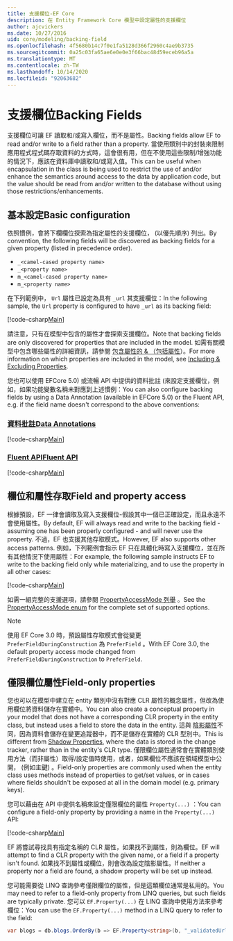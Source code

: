 ```yaml
---
title: 支援欄位-EF Core
description: 在 Entity Framework Core 模型中設定屬性的支援欄位
author: ajcvickers
ms.date: 10/27/2016
uid: core/modeling/backing-field
ms.openlocfilehash: 4f5680b14c7f0e1fa5128d366f2960c4ae9b3735
ms.sourcegitcommit: 0a25c03fa65ae6e0e0e3f66bac48d59eceb96a5a
ms.translationtype: MT
ms.contentlocale: zh-TW
ms.lasthandoff: 10/14/2020
ms.locfileid: "92063682"
---
```

# <a name="backing-fields"></a><span data-ttu-id="6171e-103">支援欄位</span><span class="sxs-lookup"><span data-stu-id="6171e-103">Backing Fields</span></span>

<span data-ttu-id="6171e-104">支援欄位可讓 EF 讀取和/或寫入欄位，而不是屬性。</span><span class="sxs-lookup"><span data-stu-id="6171e-104">Backing fields allow EF to read and/or write to a field rather than a property.</span></span> <span data-ttu-id="6171e-105">當使用類別中的封裝來限制應用程式程式碼存取資料的方式時，這會很有用，但在不使用這些限制/增強功能的情況下，應該在資料庫中讀取和/或寫入值。</span><span class="sxs-lookup"><span data-stu-id="6171e-105">This can be useful when encapsulation in the class is being used to restrict the use of and/or enhance the semantics around access to the data by application code, but the value should be read from and/or written to the database without using those restrictions/enhancements.</span></span>

## <a name="basic-configuration"></a><span data-ttu-id="6171e-106">基本設定</span><span class="sxs-lookup"><span data-stu-id="6171e-106">Basic configuration</span></span>

<span data-ttu-id="6171e-107">依照慣例，會將下欄欄位探索為指定屬性的支援欄位， (以優先順序) 列出。</span><span class="sxs-lookup"><span data-stu-id="6171e-107">By convention, the following fields will be discovered as backing fields for a given property (listed in precedence order).</span></span>

* `_<camel-cased property name>`
* `_<property name>`
* `m_<camel-cased property name>`
* `m_<property name>`

<span data-ttu-id="6171e-108">在下列範例中， `Url` 屬性已設定為具有 `_url` 其支援欄位：</span><span class="sxs-lookup"><span data-stu-id="6171e-108">In the following sample, the `Url` property is configured to have `_url` as its backing field:</span></span>

[!code-csharp[Main](../../../samples/core/Modeling/Conventions/BackingField.cs#Sample)]

<span data-ttu-id="6171e-109">請注意，只有在模型中包含的屬性才會探索支援欄位。</span><span class="sxs-lookup"><span data-stu-id="6171e-109">Note that backing fields are only discovered for properties that are included in the model.</span></span> <span data-ttu-id="6171e-110">如需有關模型中包含哪些屬性的詳細資訊，請參閱 [包含屬性的 & （包括屬性](xref:core/modeling/entity-properties)）。</span><span class="sxs-lookup"><span data-stu-id="6171e-110">For more information on which properties are included in the model, see [Including & Excluding Properties](xref:core/modeling/entity-properties).</span></span>

<span data-ttu-id="6171e-111">您也可以使用 EFCore 5.0) 或流暢 API 中提供的資料批註 (來設定支援欄位，例如，如果功能變數名稱未對應到上述慣例：</span><span class="sxs-lookup"><span data-stu-id="6171e-111">You can also configure backing fields by using a Data Annotation (available in EFCore 5.0) or the Fluent API, e.g. if the field name doesn't correspond to the above conventions:</span></span>

### <a name="data-annotations"></a>[<span data-ttu-id="6171e-112">資料批註</span><span class="sxs-lookup"><span data-stu-id="6171e-112">Data Annotations</span></span>](#tab/data-annotations)

[!code-csharp[Main](../../../samples/core/Modeling/DataAnnotations/BackingField.cs?name=BackingField&highlight=7)]

### <a name="fluent-api"></a>[<span data-ttu-id="6171e-113">Fluent API</span><span class="sxs-lookup"><span data-stu-id="6171e-113">Fluent API</span></span>](#tab/fluent-api)

[!code-csharp[Main](../../../samples/core/Modeling/FluentAPI/BackingField.cs?name=BackingField&highlight=5)]

## <a name="field-and-property-access"></a><span data-ttu-id="6171e-114">欄位和屬性存取</span><span class="sxs-lookup"><span data-stu-id="6171e-114">Field and property access</span></span>

<span data-ttu-id="6171e-115">根據預設，EF 一律會讀取及寫入支援欄位-假設其中一個已正確設定，而且永遠不會使用屬性。</span><span class="sxs-lookup"><span data-stu-id="6171e-115">By default, EF will always read and write to the backing field - assuming one has been properly configured - and will never use the property.</span></span> <span data-ttu-id="6171e-116">不過，EF 也支援其他存取模式。</span><span class="sxs-lookup"><span data-stu-id="6171e-116">However, EF also supports other access patterns.</span></span> <span data-ttu-id="6171e-117">例如，下列範例會指示 EF 只在具體化時寫入支援欄位，並在所有其他情況下使用屬性：</span><span class="sxs-lookup"><span data-stu-id="6171e-117">For example, the following sample instructs EF to write to the backing field only while materializing, and to use the property in all other cases:</span></span>

[!code-csharp[Main](../../../samples/core/Modeling/FluentAPI/BackingFieldAccessMode.cs?name=BackingFieldAccessMode&highlight=6)]

<span data-ttu-id="6171e-118">如需一組完整的支援選項，請參閱 [PropertyAccessMode 列舉](/dotnet/api/microsoft.entityframeworkcore.propertyaccessmode) 。</span><span class="sxs-lookup"><span data-stu-id="6171e-118">See the [PropertyAccessMode enum](/dotnet/api/microsoft.entityframeworkcore.propertyaccessmode) for the complete set of supported options.</span></span>

> [!NOTE]
> <span data-ttu-id="6171e-119">使用 EF Core 3.0 時，預設屬性存取模式會從變更 `PreferFieldDuringConstruction` 為 `PreferField` 。</span><span class="sxs-lookup"><span data-stu-id="6171e-119">With EF Core 3.0, the default property access mode changed from `PreferFieldDuringConstruction` to `PreferField`.</span></span>

## <a name="field-only-properties"></a><span data-ttu-id="6171e-120">僅限欄位屬性</span><span class="sxs-lookup"><span data-stu-id="6171e-120">Field-only properties</span></span>

<span data-ttu-id="6171e-121">您也可以在模型中建立在 entity 類別中沒有對應 CLR 屬性的概念屬性，但改為使用欄位將資料儲存在實體中。</span><span class="sxs-lookup"><span data-stu-id="6171e-121">You can also create a conceptual property in your model that does not have a corresponding CLR property in the entity class, but instead uses a field to store the data in the entity.</span></span> <span data-ttu-id="6171e-122">這與 [陰影屬性](xref:core/modeling/shadow-properties)不同，因為資料會儲存在變更追蹤器中，而不是儲存在實體的 CLR 型別中。</span><span class="sxs-lookup"><span data-stu-id="6171e-122">This is different from [Shadow Properties](xref:core/modeling/shadow-properties), where the data is stored in the change tracker, rather than in the entity's CLR type.</span></span> <span data-ttu-id="6171e-123">僅限欄位屬性通常會在實體類別使用方法（而非屬性）取得/設定值時使用，或者，如果欄位不應該在領域模型中公開， (例如主鍵) 。</span><span class="sxs-lookup"><span data-stu-id="6171e-123">Field-only properties are commonly used when the entity class uses methods instead of properties to get/set values, or in cases where fields shouldn't be exposed at all in the domain model (e.g. primary keys).</span></span>

<span data-ttu-id="6171e-124">您可以藉由在 API 中提供名稱來設定僅限欄位的屬性 `Property(...)` ：</span><span class="sxs-lookup"><span data-stu-id="6171e-124">You can configure a field-only property by providing a name in the `Property(...)` API:</span></span>

[!code-csharp[Main](../../../samples/core/Modeling/FluentAPI/BackingFieldNoProperty.cs#Sample)]

<span data-ttu-id="6171e-125">EF 將嘗試尋找具有指定名稱的 CLR 屬性，如果找不到屬性，則為欄位。</span><span class="sxs-lookup"><span data-stu-id="6171e-125">EF will attempt to find a CLR property with the given name, or a field if a property isn't found.</span></span> <span data-ttu-id="6171e-126">如果找不到屬性或欄位，則會改為設定陰影屬性。</span><span class="sxs-lookup"><span data-stu-id="6171e-126">If neither a property nor a field are found, a shadow property will be set up instead.</span></span>

<span data-ttu-id="6171e-127">您可能需要從 LINQ 查詢參考僅限欄位的屬性，但是這類欄位通常是私用的。</span><span class="sxs-lookup"><span data-stu-id="6171e-127">You may need to refer to a field-only property from LINQ queries, but such fields are typically private.</span></span> <span data-ttu-id="6171e-128">您可以 `EF.Property(...)` 在 LINQ 查詢中使用方法來參考欄位：</span><span class="sxs-lookup"><span data-stu-id="6171e-128">You can use the `EF.Property(...)` method in a LINQ query to refer to the field:</span></span>

```csharp
var blogs = db.blogs.OrderBy(b => EF.Property<string>(b, "_validatedUrl"));
```
